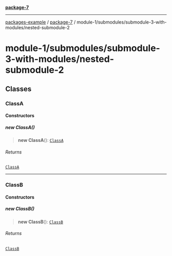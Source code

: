 [**package-7**](../../../README.md)

***

[packages-example](../../../../README.md) / [package-7](../../../README.md) / module-1/submodules/submodule-3-with-modules/nested-submodule-2

# module-1/submodules/submodule-3-with-modules/nested-submodule-2

## Classes

### ClassA

#### Constructors

##### new ClassA()

> **new ClassA**(): [`ClassA`](nested-submodule-2.md#classa)

###### Returns

[`ClassA`](nested-submodule-2.md#classa)

***

### ClassB

#### Constructors

##### new ClassB()

> **new ClassB**(): [`ClassB`](nested-submodule-2.md#classb)

###### Returns

[`ClassB`](nested-submodule-2.md#classb)

